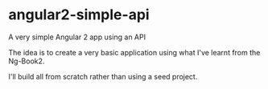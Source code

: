 # angular2-simple-api
A very simple Angular 2 app using an API

The idea is to create a very basic application using what I've learnt from the Ng-Book2.

I'll build all from scratch rather than using a seed project.
